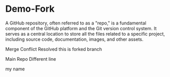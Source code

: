 # Demo-Fork
A GitHub repository, often referred to as a "repo," is a fundamental component of the GitHub platform and the Git version control system. It serves as a central location to store all the files related to a specific project, including source code, documentation, images, and other assets.

Merge Conflict Resolved
this is forked branch 

Main Repo Different line

my name
